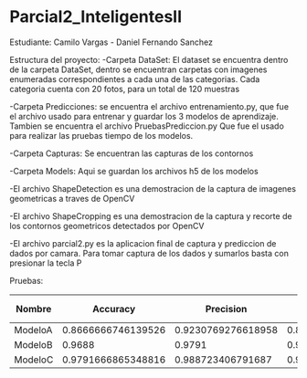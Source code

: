 # Parcial2_InteligentesII

Estudiante: Camilo Vargas  -  Daniel Fernando Sanchez

Estructura del proyecto:
-Carpeta DataSet: El dataset se encuentra dentro de la carpeta DataSet, dentro se encuentran carpetas con imagenes enumeradas correspondientes a cada una de las categorias. Cada categoria cuenta con 20 fotos, para un total de 120 muestras

-Carpeta Predicciones: se encuentra el archivo entrenamiento.py, que fue el archivo usado para entrenar y guardar los 3 modelos de aprendizaje. Tambien se encuentra el archivo PruebasPrediccion.py Que fue el usado para realizar las pruebas tiempo de los modelos.

-Carpeta Capturas: Se encuentran las capturas de los contornos  

-Carpeta Models: Aqui se guardan los archivos h5 de los modelos

-El archivo ShapeDetection es una demostracion de la captura de imagenes geometricas a traves de OpenCV

-El archivo ShapeCropping es una demostracion de la captura y recorte de los contornos geometricos detectados por OpenCV

-El archivo parcial2.py es la aplicacion final de captura y prediccion de dados por camara. Para tomar captura de los dados y sumarlos basta con presionar la tecla P

Pruebas:

| Nombre  | Accuracy               | Precision              | Recall                 | F1 Score               | loss                   | Epochs | Tiempo de respuesta (2 detecciones) |
|---------|------------------------|------------------------|------------------------|------------------------|------------------------|--------|-----------------------------------|
| ModeloA | 0.8666666746139526     | 0.9230769276618958     | 0.800000011920929      | 0.6933333553314208     | 0.4817933142185211     | 10     | 0.6131973266601562               |
| ModeloB | 0.9688                 | 0.9791                 | 0.947                  | 0.9662                 | 0.18007                | 30     | 0.41141271591186523              |
| ModeloC | 0.9791666865348816     | 0.988723406791687      | 0.9583333134651184     | 0.9784210437288574     | 0.17321038246154785    | 20     | 0.5040385723114014               |
